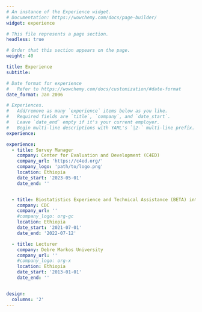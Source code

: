 ```yaml
---
# An instance of the Experience widget.
# Documentation: https://wowchemy.com/docs/page-builder/
widget: experience

# This file represents a page section.
headless: true

# Order that this section appears on the page.
weight: 40

title: Experience
subtitle:

# Date format for experience
#   Refer to https://wowchemy.com/docs/customization/#date-format
date_format: Jan 2006

# Experiences.
#   Add/remove as many `experience` items below as you like.
#   Required fields are `title`, `company`, and `date_start`.
#   Leave `date_end` empty if it's your current employer.
#   Begin multi-line descriptions with YAML's `|2-` multi-line prefix.
experience:

experience:
  - title: Survey Manager
    company: Center for Evaluation and Development (C4ED)
    company_url: 'https://c4ed.org/'
    company_logo: 'path/to/logo.png'
    location: Ethiopia
    date_start: '2023-05-01'
    date_end: ''


  - title: Biostatistics Experience and Technical Assistance (BETA) internship/consulting
    company: CDC
    company_url: ''
    #company_logo: org-gc
    location: Ethiopia
    date_start: '2021-07-01'
    date_end: '2022-07-12'

  - title: Lecturer
    company: Debre Markos University 
    company_url: ''
    #company_logo: org-x
    location: Ethiopia
    date_start: '2013-01-01'
    date_end: ''


design:
  columns: '2'
---
```

